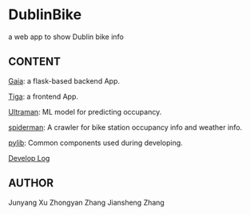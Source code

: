 # DublinBike
a web app to show Dublin bike info

## CONTENT

[Gaia](src/Gaia/README.md): a flask-based backend App.

[Tiga](src/Tiga/README.md): a frontend App.

[Ultraman](src/Ultraman/README.md): ML model for predicting occupancy.

[spiderman](src/spiderman/README.md): A crawler for bike station occupancy info and weather info.

[pylib](src/pylib): Common components used during developing.

[Develop Log](src/DevLog)


## AUTHOR
Junyang Xu
Zhongyan Zhang
Jiansheng Zhang
